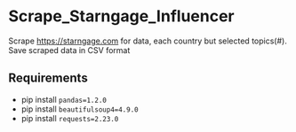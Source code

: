 # Scrape_Starngage_Influencer
Scrape https://starngage.com for data, each country but selected topics(#).
Save scraped data in CSV format

## Requirements
- pip install `pandas=1.2.0`
- pip install `beautifulsoup4=4.9.0`
- pip install `requests=2.23.0`